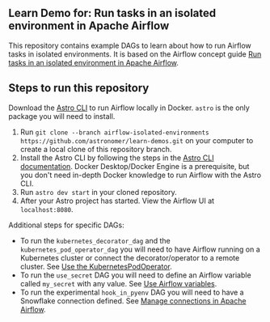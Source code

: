 ## Learn Demo for: Run tasks in an isolated environment in Apache Airflow

This repository contains example DAGs to learn about how to run Airflow tasks in isolated environments.
It is based on the Airflow concept guide [Run tasks in an isolated environment in Apache Airflow](https://docs.astronomer.io/learn/airflow-isolated-environments#use-airflow-context-variables-in-isolated-environments).

## Steps to run this repository

Download the [Astro CLI](https://docs.astronomer.io/astro/cli/install-cli) to run Airflow locally in Docker. `astro` is the only package you will need to install.

1. Run `git clone --branch airflow-isolated-environments https://github.com/astronomer/learn-demos.git` on your computer to create a local clone of this repository branch.
2. Install the Astro CLI by following the steps in the [Astro CLI documentation](https://docs.astronomer.io/astro/cli/install-cli). Docker Desktop/Docker Engine is a prerequisite, but you don't need in-depth Docker knowledge to run Airflow with the Astro CLI.
3. Run `astro dev start` in your cloned repository.
4. After your Astro project has started. View the Airflow UI at `localhost:8080`.

Additional steps for specific DAGs:

- To run the `kubernetes_decorator_dag` and the `kubernetes_pod_operator_dag` you will need to have Airflow running on a Kubernetes cluster or connect the decorator/operator to a remote cluster. See [Use the KubernetesPodOperator](https://docs.astronomer.io/learn/kubepod-operator).
- To run the `use_secret` DAG you will need to define an Airflow variable called `my_secret` with any value. See [Use Airflow variables](https://docs.astronomer.io/learn/airflow-variables).
- To run the experimental `hook_in_pyenv` DAG you will need to have a Snowflake connection defined. See [Manage connections in Apache Airflow](https://docs.astronomer.io/learn/connections).
